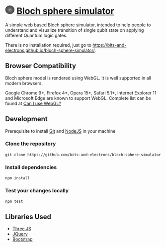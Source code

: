 # <img src="images/logo.png" width="30" height="30" alt="" /> [Bloch sphere simulator](https://bits-and-electrons.github.io/bloch-sphere-simulator/)

A simple web based Bloch sphere simulator, intended to help people to understand and visualize transition of single qubit state on applying different Quantum logic gates.

There is no installation required, just go to https://bits-and-electrons.github.io/bloch-sphere-simulator/.

## Browser Compatibility
Bloch sphere model is rendered using WebGL. It is well supported in all modern browsers.

Google Chrome 9+, Firefox 4+, Opera 15+, Safari 5.1+, Internet Explorer 11 and Microsoft Edge are known to support WebGL. Complete list can be found at [Can I use WebGL?](https://caniuse.com/webgl)

## Development
Prerequisite to install [Git](https://git-scm.com/downloads) and [NodeJS](https://nodejs.org/en/download/) in your machine

### Clone the repository
```
git clone https://github.com/bits-and-electrons/bloch-sphere-simulator
```

### Install dependencies
```
npm install
```

### Test your changes locally
```
npm test
```

## Libraries Used
- [Three.JS](https://threejs.org/)
- [JQuery](https://jquery.com/)
- [Bootstrap](https://getbootstrap.com/)
